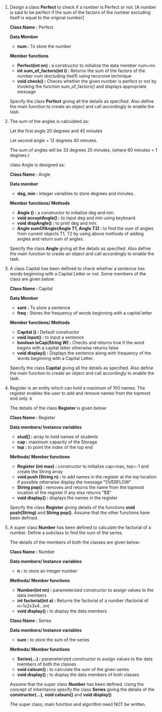 1. Design a class **Perfect** to check if a number is Perfect or not. [A number is said to be perfect if the sum of the factors of the number excluding itself is equal to the original number]

    **Class Name :** Perfect

    **Data Member**
    - **num :** To store the number

    **Member functions**
    - **Perfect(int nn) :** a constructor to initialize the data member num=nn.
    - **int sum_of_factors(int i) :** Returns the sum of the factors of the number num (excluding itself) using recursive technique
    - **void check() :** Checks whether the given number is perfect or not by invoking the function sum_of_factors() and displays appropriate message
  
    Specify the class **Perfect** giving all the details as specified. Also define the main function to create an object and call accordingly to enable the task.

2. The sum of the angles is calculated as:
   
   Let the first angle 20 degrees and 45 minutes

   Let second angle = 12 degrees 40 minutes.

   The sum of angles will be 33 degrees 25 minutes, (where 60 minutes = 1 degrees.)

   class Angle is designed as:

   **Class Name :** Angle

   **Data member**
   - **deg, min :** integer variables to store degrees and minutes.

    **Member functions/ Methods**
    - **Angle () :** a constructor to initialize deg and min.
    - **void acceptAngle() :** to input deg and min using keyboard.
    - **void dispAngle() :** to print deg and min.
    - **Angle sumOfAngle(Angle T1, Angle T2) :** to find the sum of angles from current objects T1, T2 by using above methods of adding angles and return sum of angles.

    Specify the class **Angle** giving all the details as specified. Also define the main function to create an object and call accordingly to enable the task.

3. A class Capital has been defined to check whether a sentence has words beginning with a Capital Letter or not. Some members of the class are given below:

    **Class Name :** Capital

    **Data Member**
    - **sent :** To store a sentence
    - **freq :** Stores the frequency of words beginning with a capital letter

    **Member functions/ Methods**
    - **Capital () :** Default constructor
    - **void input() :** to input a sentence
    - **boolean isCap(String W) :** Checks and returns true if the word begins with a capital letter otherwise returns false
    - **void display() :** Displays the sentence along with frequency of the words beginning with a Capital Letter.

    Specify the class **Capital** giving all the details as specified. Also define the main function to create an object and call accordingly to enable the task.

4. Register is an entity which can hold a maximum of 100 names. The register enables the user to add and remove names from the topmost end only. k

    The details of the class **Register** is given below:

    **Class Name :** Register

    **Data members/ Instance variables**

    - **stud[] :** array to hold names of students
    - **cap :** maximum capacity of the Storage
    - **top :** to point the index of the top end

    **Methods/ Member functions**

    - **Register (int max) :** constructor to initialize cap=max, top=-1 and create the String array
    - **void push (String n) :** to add names in the register at the top location if possible otherwise display the message "OVERFLOW"
    - **String pop() :** removes and returns the name from the topmost location of the register if any else returns "$$"
    - **void display() :** displays the names in the register

    Specify the class **Register** giving details of the functions **void push(String)** and **String pop()**. Assume that the other functions have been defined.

5. A super class **Number** has been defined to calculate the factorial of a number. Define a subclass to find the sum of the series.

    The details of the members of both the classes are given below:

    **Class Name :** Number

    **Data members/ Instance variables**
    - **n :** to store an integer number

    **Methods/ Member functions**
    - **Number(int nn) :** parameterized constructor to assign values to the data members
    - **int factorial(int a) :** Returns the factorial of a number (factorial of n=1x2x3x4...xn)
    - **void display() :** to display the data members

    **Class Name :** Series

    **Data members/ Instance variables**
    - **sum :** to store the sum of the series

    **Methods/ Member functions**
    - **Series(...) :** parameterized constructor to assign values to the data members of both the classes
    - **void calsum() :** to calculate the sum of the given series
    - **void display() :** to display the data members of both classes

    Assume that the super class **Number** has been defined. Using the concept of inheritance specify the class **Series** giving the details of the **constructor(...)**, **void calsum()** and **void display()**

    The super class, main function and algorithm need NOT be written.

